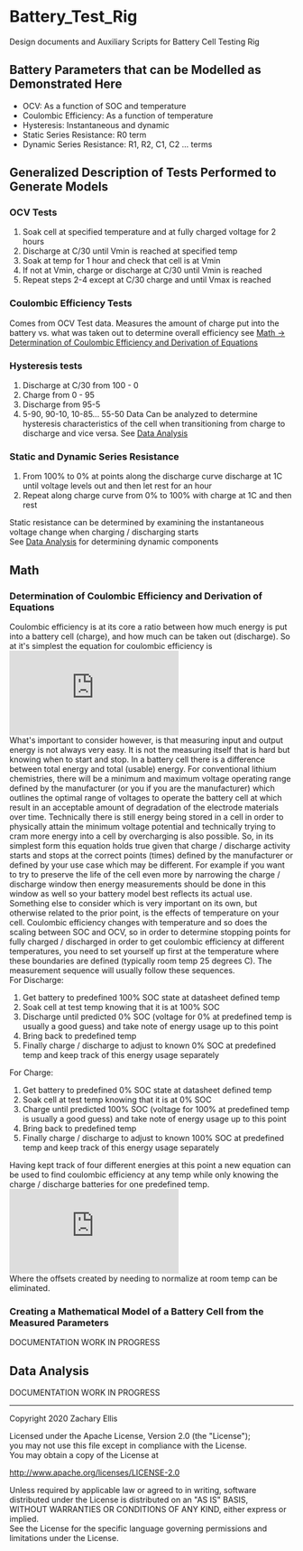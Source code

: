 # Battery_Test_Rig
Design documents and Auxiliary Scripts for Battery Cell Testing Rig

## Battery Parameters that can be Modelled as Demonstrated Here
- OCV: As a function of SOC and temperature
- Coulombic Efficiency: As a function of temperature
- Hysteresis: Instantaneous and dynamic
- Static Series Resistance: R0 term
- Dynamic Series Resistance: R1, R2, C1, C2 ... terms
## Generalized Description of Tests Performed to Generate Models
### OCV Tests

1. Soak cell at specified temperature and at fully charged voltage for 2 hours
2. Discharge at C/30 until Vmin is reached at specified temp
3. Soak at temp for 1 hour and check that cell is at Vmin
4. If not at Vmin, charge or discharge at C/30 until Vmin is reached
5. Repeat steps 2-4 except at C/30 charge and until Vmax is reached
### Coulombic Efficiency Tests

Comes from OCV Test data. Measures the amount of charge put into the battery vs. what was taken out to determine overall efficiency see [Math -> Determination of Coulombic Efficiency and Derivation of Equations](#determination-of-coulombic-efficiency-and-derivation-of-equations)

### Hysteresis tests

1. Discharge at C/30 from 100 - 0
2. Charge from 0 - 95
3. Discharge from 95-5
4. 5-90, 90-10, 10-85... 55-50
Data Can be analyzed to determine hysteresis characteristics of the cell when transitioning from charge to discharge and vice versa. See [Data Analysis](#data-analysis)

### Static and Dynamic Series Resistance

1. From 100% to 0% at points along the discharge curve discharge at 1C until voltage levels out and then let rest for an hour
2. Repeat along charge curve from 0% to 100% with charge at 1C and then rest  

Static resistance can be determined by examining the instantaneous voltage change when charging / discharging starts  
See [Data Analysis](#data-analysis) for determining dynamic components

## Math
### Determination of Coulombic Efficiency and Derivation of Equations

Coulombic efficiency is at its core a ratio between how much energy is put into a battery cell (charge), and how much can
be taken out (discharge). So at it's simplest the equation for coulombic efficiency is  
![equation](https://latex.codecogs.com/gif.latex?%5Cfrac%7BEnergyDischarged%7D%7BEnergyCharged%7D*100%3DCoulombicEfficiency%28%25%29)  
What's important to consider however, is that measuring input and output energy is not always very easy. It is not the
measuring itself that is hard but knowing when to start and stop. In a battery cell there is a difference between total 
energy and total (usable) energy. For conventional lithium chemistries, there will be a minimum and maximum voltage operating range 
defined by the manufacturer (or you if you are the manufacturer) which outlines the optimal range of voltages to operate the battery cell 
at which result in an acceptable amount of degradation of the electrode materials over time. Technically there is still energy being stored in a cell 
in order to physically attain the minimum voltage potential and technically trying to cram more energy into a cell by overcharging is also possible. 
So, in its simplest form this equation holds true given that charge / discharge activity starts and stops at the correct points (times) 
defined by the manufacturer or defined by your use case which may be different. For example if you want to try to preserve the life of the cell 
even more by narrowing the charge / discharge window then energy measurements should be done in this window as well so your battery model best reflects 
its actual use. Something else to consider which is very important on its own, but otherwise related to the prior point, is the effects of temperature 
on your cell. Coulombic efficiency changes with temperature and so does the scaling between SOC and OCV, so in order to determine stopping points 
for fully charged / discharged in order to get coulombic efficiency at different temperatures, you need to set yourself up first at the temperature 
where these boundaries are defined (typically room temp 25 degrees C). The measurement sequence will usually follow these sequences.  
For Discharge:  
1. Get battery to predefined 100% SOC state at datasheet defined temp  
2. Soak cell at test temp knowing that it is at 100% SOC  
3. Discharge until predicted 0% SOC (voltage for 0% at predefined temp is usually a good guess) and take note of energy usage up to this point  
4. Bring back to predefined temp  
5. Finally charge / discharge to adjust to known 0% SOC at predefined temp and keep track of this energy usage separately  
  
For Charge:  
1. Get battery to predefined 0% SOC state at datasheet defined temp  
2. Soak cell at test temp knowing that it is at 0% SOC  
3. Charge until predicted 100% SOC (voltage for 100% at predefined temp is usually a good guess) and take note of energy usage up to this point  
4. Bring back to predefined temp  
5. Finally charge / discharge to adjust to known 100% SOC at predefined temp and keep track of this energy usage separately  
  
Having kept track of four different energies at this point a new equation can be used to find coulombic efficiency at any temp while only knowing the 
charge / discharge batteries for one predefined temp.  
![equation](https://latex.codecogs.com/gif.latex?%28%5Cfrac%7BEnergyDischargedTotal%7D%7BEnergyChargedTestTemp%7D%20-%20%28CoulombicEfficiencyRoomTemp%28decimal%29*%5Cfrac%7BEnergyChargedRoomTemp%7D%7BEnergyChargedTestTemp%7D%29%29*100%3DCoulombicEfficiency%28%25%29)  
Where the offsets created by needing to normalize at room temp can be eliminated.
### Creating a Mathematical Model of a Battery Cell from the Measured Parameters
DOCUMENTATION WORK IN PROGRESS
## Data Analysis
DOCUMENTATION WORK IN PROGRESS  
  
---------------------------------------------------------------------------------------------------------------------
Copyright 2020 Zachary Ellis

Licensed under the Apache License, Version 2.0 (the "License");  
you may not use this file except in compliance with the License.  
You may obtain a copy of the License at  
  
   http://www.apache.org/licenses/LICENSE-2.0  
  
Unless required by applicable law or agreed to in writing, software  
distributed under the License is distributed on an "AS IS" BASIS,  
WITHOUT WARRANTIES OR CONDITIONS OF ANY KIND, either express or implied.  
See the License for the specific language governing permissions and  
limitations under the License.  
